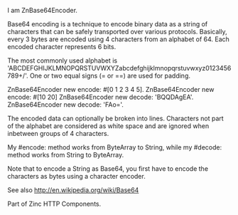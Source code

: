 I am ZnBase64Encoder.Base64 encoding is a technique to encode binary data as a string of characters that can be safely transported over various protocols. Basically, every 3 bytes are encoded using 4 characters from an alphabet of 64. Each encoded character represents 6 bits.The most commonly used alphabet is 'ABCDEFGHIJKLMNOPQRSTUVWXYZabcdefghijklmnopqrstuvwxyz0123456789+/'. One or two equal signs (= or ==) are used for padding.  ZnBase64Encoder new encode: #[0 1 2 3 4 5].  ZnBase64Encoder new encode: #[10 20]  ZnBase64Encoder new decode: 'BQQDAgEA'.  ZnBase64Encoder new decode: 'FAo='.The encoded data can optionally be broken into lines. Characters not part of the alphabet are considered as white space and are ignored when inbetween groups of 4 characters.My #encode: method works from ByteArray to String, while my #decode: method works from String to ByteArray.Note that to encode a String as Base64, you first have to encode the characters as bytes using a character encoder.See also http://en.wikipedia.org/wiki/Base64Part of Zinc HTTP Components.